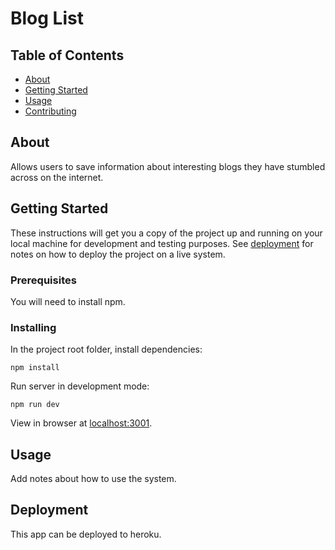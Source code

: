 # Blog List

## Table of Contents

- [About](#about)
- [Getting Started](#getting_started)
- [Usage](#usage)
- [Contributing](../CONTRIBUTING.md)

## About <a name = "about"></a>

Allows users to save information about interesting blogs they have stumbled across on the internet.

## Getting Started <a name = "getting_started"></a>

These instructions will get you a copy of the project up and running on your local machine for development and testing purposes. See [deployment](#deployment) for notes on how to deploy the project on a live system.

### Prerequisites

You will need to install npm.

### Installing

In the project root folder, install dependencies:

```
npm install
```

Run server in development mode:

```
npm run dev
```

View in browser at [localhost:3001](http://localhost:3001).

## Usage <a name = "usage"></a>

Add notes about how to use the system.

## Deployment <a name = "deployment"></a>

This app can be deployed to heroku.
